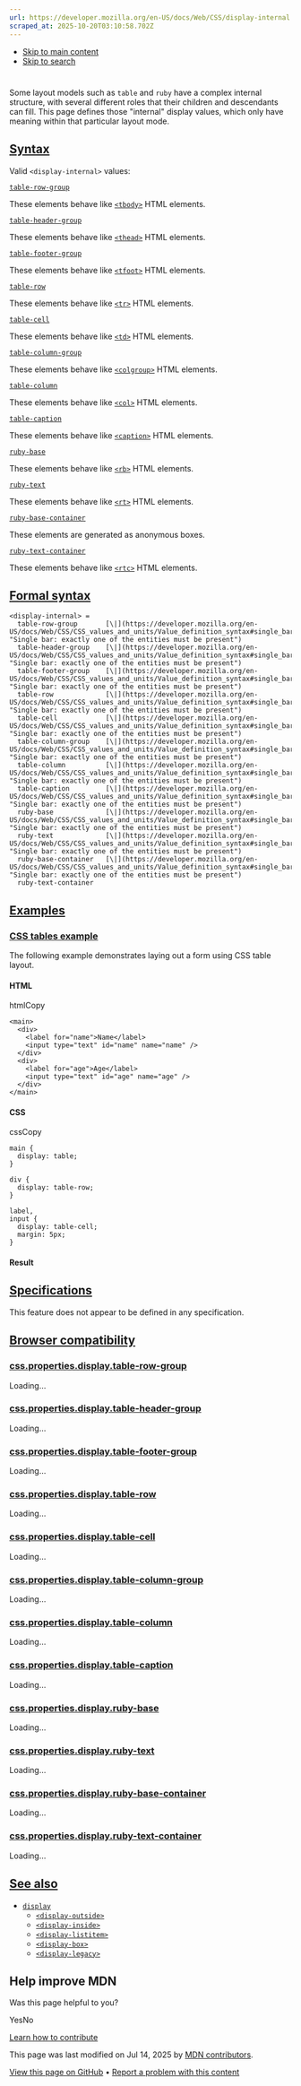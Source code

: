 ```yaml
---
url: https://developer.mozilla.org/en-US/docs/Web/CSS/display-internal
scraped_at: 2025-10-20T03:10:58.702Z
---
```


- [Skip to main content](https://developer.mozilla.org/en-US/docs/Web/CSS/display-internal#content)
- [Skip to search](https://developer.mozilla.org/en-US/docs/Web/CSS/display-internal#search)

# <display-internal>

Some layout models such as `table` and `ruby` have a complex internal structure, with several different roles that their children and descendants can fill. This page defines those "internal" display values, which only have meaning within that particular layout mode.

## [Syntax](https://developer.mozilla.org/en-US/docs/Web/CSS/display-internal\#syntax)

Valid `<display-internal>` values:

[`table-row-group`](https://developer.mozilla.org/en-US/docs/Web/CSS/display-internal#table-row-group)

These elements behave like [`<tbody>`](https://developer.mozilla.org/en-US/docs/Web/HTML/Reference/Elements/tbody) HTML elements.

[`table-header-group`](https://developer.mozilla.org/en-US/docs/Web/CSS/display-internal#table-header-group)

These elements behave like [`<thead>`](https://developer.mozilla.org/en-US/docs/Web/HTML/Reference/Elements/thead) HTML elements.

[`table-footer-group`](https://developer.mozilla.org/en-US/docs/Web/CSS/display-internal#table-footer-group)

These elements behave like [`<tfoot>`](https://developer.mozilla.org/en-US/docs/Web/HTML/Reference/Elements/tfoot) HTML elements.

[`table-row`](https://developer.mozilla.org/en-US/docs/Web/CSS/display-internal#table-row)

These elements behave like [`<tr>`](https://developer.mozilla.org/en-US/docs/Web/HTML/Reference/Elements/tr) HTML elements.

[`table-cell`](https://developer.mozilla.org/en-US/docs/Web/CSS/display-internal#table-cell)

These elements behave like [`<td>`](https://developer.mozilla.org/en-US/docs/Web/HTML/Reference/Elements/td) HTML elements.

[`table-column-group`](https://developer.mozilla.org/en-US/docs/Web/CSS/display-internal#table-column-group)

These elements behave like [`<colgroup>`](https://developer.mozilla.org/en-US/docs/Web/HTML/Reference/Elements/colgroup) HTML elements.

[`table-column`](https://developer.mozilla.org/en-US/docs/Web/CSS/display-internal#table-column)

These elements behave like [`<col>`](https://developer.mozilla.org/en-US/docs/Web/HTML/Reference/Elements/col) HTML elements.

[`table-caption`](https://developer.mozilla.org/en-US/docs/Web/CSS/display-internal#table-caption)

These elements behave like [`<caption>`](https://developer.mozilla.org/en-US/docs/Web/HTML/Reference/Elements/caption) HTML elements.

[`ruby-base`](https://developer.mozilla.org/en-US/docs/Web/CSS/display-internal#ruby-base)

These elements behave like [`<rb>`](https://developer.mozilla.org/en-US/docs/Web/HTML/Reference/Elements/rb) HTML elements.

[`ruby-text`](https://developer.mozilla.org/en-US/docs/Web/CSS/display-internal#ruby-text)

These elements behave like [`<rt>`](https://developer.mozilla.org/en-US/docs/Web/HTML/Reference/Elements/rt) HTML elements.

[`ruby-base-container`](https://developer.mozilla.org/en-US/docs/Web/CSS/display-internal#ruby-base-container)

These elements are generated as anonymous boxes.

[`ruby-text-container`](https://developer.mozilla.org/en-US/docs/Web/CSS/display-internal#ruby-text-container)

These elements behave like [`<rtc>`](https://developer.mozilla.org/en-US/docs/Web/HTML/Reference/Elements/rtc) HTML elements.

## [Formal syntax](https://developer.mozilla.org/en-US/docs/Web/CSS/display-internal\#formal_syntax)

```
<display-internal> =
  table-row-group       [\|](https://developer.mozilla.org/en-US/docs/Web/CSS/CSS_values_and_units/Value_definition_syntax#single_bar "Single bar: exactly one of the entities must be present")
  table-header-group    [\|](https://developer.mozilla.org/en-US/docs/Web/CSS/CSS_values_and_units/Value_definition_syntax#single_bar "Single bar: exactly one of the entities must be present")
  table-footer-group    [\|](https://developer.mozilla.org/en-US/docs/Web/CSS/CSS_values_and_units/Value_definition_syntax#single_bar "Single bar: exactly one of the entities must be present")
  table-row             [\|](https://developer.mozilla.org/en-US/docs/Web/CSS/CSS_values_and_units/Value_definition_syntax#single_bar "Single bar: exactly one of the entities must be present")
  table-cell            [\|](https://developer.mozilla.org/en-US/docs/Web/CSS/CSS_values_and_units/Value_definition_syntax#single_bar "Single bar: exactly one of the entities must be present")
  table-column-group    [\|](https://developer.mozilla.org/en-US/docs/Web/CSS/CSS_values_and_units/Value_definition_syntax#single_bar "Single bar: exactly one of the entities must be present")
  table-column          [\|](https://developer.mozilla.org/en-US/docs/Web/CSS/CSS_values_and_units/Value_definition_syntax#single_bar "Single bar: exactly one of the entities must be present")
  table-caption         [\|](https://developer.mozilla.org/en-US/docs/Web/CSS/CSS_values_and_units/Value_definition_syntax#single_bar "Single bar: exactly one of the entities must be present")
  ruby-base             [\|](https://developer.mozilla.org/en-US/docs/Web/CSS/CSS_values_and_units/Value_definition_syntax#single_bar "Single bar: exactly one of the entities must be present")
  ruby-text             [\|](https://developer.mozilla.org/en-US/docs/Web/CSS/CSS_values_and_units/Value_definition_syntax#single_bar "Single bar: exactly one of the entities must be present")
  ruby-base-container   [\|](https://developer.mozilla.org/en-US/docs/Web/CSS/CSS_values_and_units/Value_definition_syntax#single_bar "Single bar: exactly one of the entities must be present")
  ruby-text-container

```

## [Examples](https://developer.mozilla.org/en-US/docs/Web/CSS/display-internal\#examples)

### [CSS tables example](https://developer.mozilla.org/en-US/docs/Web/CSS/display-internal\#css_tables_example)

The following example demonstrates laying out a form using CSS table layout.

#### HTML

htmlCopy

```
<main>
  <div>
    <label for="name">Name</label>
    <input type="text" id="name" name="name" />
  </div>
  <div>
    <label for="age">Age</label>
    <input type="text" id="age" name="age" />
  </div>
</main>

```

#### CSS

cssCopy

```
main {
  display: table;
}

div {
  display: table-row;
}

label,
input {
  display: table-cell;
  margin: 5px;
}

```

#### Result

## [Specifications](https://developer.mozilla.org/en-US/docs/Web/CSS/display-internal\#specifications)

This feature does not appear to be defined in any specification.

## [Browser compatibility](https://developer.mozilla.org/en-US/docs/Web/CSS/display-internal\#browser_compatibility)

### [css.properties.display.table-row-group](https://developer.mozilla.org/en-US/docs/Web/CSS/display-internal\#css.properties.display.table-row-group)

Loading…

### [css.properties.display.table-header-group](https://developer.mozilla.org/en-US/docs/Web/CSS/display-internal\#css.properties.display.table-header-group)

Loading…

### [css.properties.display.table-footer-group](https://developer.mozilla.org/en-US/docs/Web/CSS/display-internal\#css.properties.display.table-footer-group)

Loading…

### [css.properties.display.table-row](https://developer.mozilla.org/en-US/docs/Web/CSS/display-internal\#css.properties.display.table-row)

Loading…

### [css.properties.display.table-cell](https://developer.mozilla.org/en-US/docs/Web/CSS/display-internal\#css.properties.display.table-cell)

Loading…

### [css.properties.display.table-column-group](https://developer.mozilla.org/en-US/docs/Web/CSS/display-internal\#css.properties.display.table-column-group)

Loading…

### [css.properties.display.table-column](https://developer.mozilla.org/en-US/docs/Web/CSS/display-internal\#css.properties.display.table-column)

Loading…

### [css.properties.display.table-caption](https://developer.mozilla.org/en-US/docs/Web/CSS/display-internal\#css.properties.display.table-caption)

Loading…

### [css.properties.display.ruby-base](https://developer.mozilla.org/en-US/docs/Web/CSS/display-internal\#css.properties.display.ruby-base)

Loading…

### [css.properties.display.ruby-text](https://developer.mozilla.org/en-US/docs/Web/CSS/display-internal\#css.properties.display.ruby-text)

Loading…

### [css.properties.display.ruby-base-container](https://developer.mozilla.org/en-US/docs/Web/CSS/display-internal\#css.properties.display.ruby-base-container)

Loading…

### [css.properties.display.ruby-text-container](https://developer.mozilla.org/en-US/docs/Web/CSS/display-internal\#css.properties.display.ruby-text-container)

Loading…

## [See also](https://developer.mozilla.org/en-US/docs/Web/CSS/display-internal\#see_also)

- [`display`](https://developer.mozilla.org/en-US/docs/Web/CSS/display)
  - [`<display-outside>`](https://developer.mozilla.org/en-US/docs/Web/CSS/display-outside)
  - [`<display-inside>`](https://developer.mozilla.org/en-US/docs/Web/CSS/display-inside)
  - [`<display-listitem>`](https://developer.mozilla.org/en-US/docs/Web/CSS/display-listitem)
  - [`<display-box>`](https://developer.mozilla.org/en-US/docs/Web/CSS/display-box)
  - [`<display-legacy>`](https://developer.mozilla.org/en-US/docs/Web/CSS/display-legacy)

## Help improve MDN

Was this page helpful to you?

YesNo

[Learn how to contribute](https://developer.mozilla.org/en-US/docs/MDN/Community/Getting_started)

This page was last modified on ⁨Jul 14, 2025⁩ by [MDN contributors](https://developer.mozilla.org/en-US/docs/Web/CSS/display-internal/contributors.txt).


[View this page on GitHub](https://github.com/mdn/content/blob/main/files/en-us/web/css/display-internal/index.md?plain=1 "Folder: ⁨en-us/web/css/display-internal⁩ (Opens in a new tab)") • [Report a problem with this content](https://github.com/mdn/content/issues/new?template=page-report.yml&mdn-url=https%3A%2F%2Fdeveloper.mozilla.org%2Fen-US%2Fdocs%2FWeb%2FCSS%2Fdisplay-internal&metadata=%3C%21--+Do+not+make+changes+below+this+line+--%3E%0A%3Cdetails%3E%0A%3Csummary%3EPage+report+details%3C%2Fsummary%3E%0A%0A*+Folder%3A+%60en-us%2Fweb%2Fcss%2Fdisplay-internal%60%0A*+MDN+URL%3A+https%3A%2F%2Fdeveloper.mozilla.org%2Fen-US%2Fdocs%2FWeb%2FCSS%2Fdisplay-internal%0A*+GitHub+URL%3A+https%3A%2F%2Fgithub.com%2Fmdn%2Fcontent%2Fblob%2Fmain%2Ffiles%2Fen-us%2Fweb%2Fcss%2Fdisplay-internal%2Findex.md%0A*+Last+commit%3A+https%3A%2F%2Fgithub.com%2Fmdn%2Fcontent%2Fcommit%2F0cc9980e3b21c83d1800a428bc402ae1865326b2%0A*+Document+last+modified%3A+2025-07-14T14%3A43%3A58.000Z%0A%0A%3C%2Fdetails%3E "This will take you to GitHub to file a new issue.")